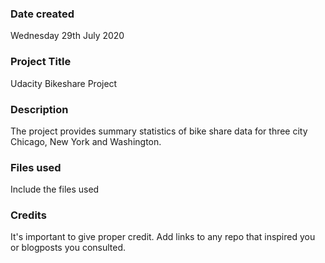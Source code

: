 ### Date created
Wednesday 29th July 2020

### Project Title
Udacity Bikeshare Project

### Description
The project provides summary statistics of bike share data for three city Chicago, New York and Washington.

### Files used
Include the files used

### Credits
It's important to give proper credit. Add links to any repo that inspired you or blogposts you consulted.

